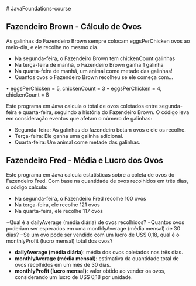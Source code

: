 
﻿# JavaFoundations-course

## Fazendeiro Brown - Cálculo de Ovos

As galinhas do Fazendeiro Brown sempre colocam eggsPerChicken ovos ao meio-dia, e ele recolhe no mesmo dia.
- Na segunda-feira, o Fazendeiro Brown tem chickenCount galinhas 
- Na terça-feira de manhã, o Fazendeiro Brown ganha 1 galinha 
- Na quarta-feira de manhã, um animal come metade das galinhas! 
- Quantos ovos o Fazendeiro Brown recolheu se ele começa com... 

• eggsPerChicken = 5, chickenCount = 3 
• eggsPerChicken = 4, chickenCount = 8

Este programa em Java calcula o total de ovos coletados entre segunda-feira e quarta-feira, seguindo a história do Fazendeiro Brown. O código leva em consideração eventos que afetam o número de galinhas:

- Segunda-feira: As galinhas do fazendeiro botam ovos e ele os recolhe.
- Terça-feira: Ele ganha uma galinha adicional.
- Quarta-feira: Um animal come metade das galinhas.

## Fazendeiro Fred - Média e Lucro dos Ovos

Este programa em Java calcula estatísticas sobre a coleta de ovos do Fazendeiro Fred. Com base na quantidade de ovos recolhidos em três dias, o código calcula:

- Na segunda-feira, o Fazendeiro Fred recolhe 100 ovos 
- Na terça-feira, ele recolhe 121 ovos 
- Na quarta-feira, ele recolhe 117 ovos 

−Qual é a dailyAverage (média diária) de ovos recolhidos? 
−Quantos ovos poderiam ser esperados em uma monthlyAverage (média mensal) de 30 dias? 
−Se um ovo pode ser vendido com um lucro de US$ 0,18, qual é o monthlyProfit (lucro mensal) total dos ovos?

- **dailyAverage (média diária)**: média dos ovos coletados nos três dias.
- **monthlyAverage (média mensal)**: estimativa da quantidade total de ovos recolhidos em um mês de 30 dias.
- **monthlyProfit (lucro mensal)**: valor obtido ao vender os ovos, considerando um lucro de US$ 0,18 por unidade.
